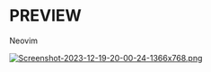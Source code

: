 # PREVIEW

Neovim

[![Screenshot-2023-12-19-20-00-24-1366x768.png](https://i.postimg.cc/4dF8wG8B/Screenshot-2023-12-19-20-00-24-1366x768.png)](https://postimg.cc/34mCJsQv)
